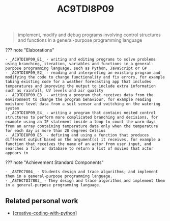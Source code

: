 ﻿---
tags: australian-curriculum
title: AC9TDI8P09
type: note
---
> implement, modify and debug programs involving control structures and functions in a general-purpose programming language

??? note "Elaborations"

	- _AC9TDI8P09_E1_ - writing and editing programs to solve problems using branching, iteration, variables and functions in a general-purpose programming language, such as Python, JavaScript or C#
	- _AC9TDI8P09_E2_ - reading and interpreting an existing program and modifying the code to change functionality and fix errors, for example taking existing code for a weather forecasting app that includes temperatures and improving the output to include extra information such as rainfall, UV levels and air quality
	- _AC9TDI8P09_E3_ - writing a program that receives data from the environment to change the program behaviour, for example reading moisture level data from a soil sensor and switching on the watering system
	- _AC9TDI8P09_E4_ - writing a program that contains nested control structures to perform more complicated branching and decisions, for example using an IF statement inside a loop to count the warm days from an array containing temperature data only when the temperature for each day is more than 20 degrees Celsius
	- _AC9TDI8P09_E5_ - defining and using a function that produces different output based on the argument(s) it receives, for example a function that receives the name of an actor from user input, and searches a file or database to return a list of movies that actor appears in
??? note "Achievement Standard Components"

	- _ASTEC7804_ - Students design and trace algorithms; and implement them in a general-purpose programming language.
	- _ASTECTDI7803_ - They design and trace algorithms and implement them in a general-purpose programming language.

## Related personal work

- [[creative-coding-with-python]]

[//begin]: # "Autogenerated link references for markdown compatibility"
[creative-coding-with-python]: ../../../../Python/creative-coding-with-python "Creative coding experiments"
[//end]: # "Autogenerated link references"